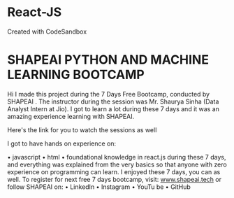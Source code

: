# React-JS
Created with CodeSandbox
# SHAPEAI PYTHON AND MACHINE LEARNING BOOTCAMP
Hi I made this project during the 7 Days Free Bootcamp, conducted by SHAPEAI . The instructor during the session was Mr. Shaurya Sinha (Data Analyst Intern at Jio). I got to learn a lot during these 7 days and it was an amazing experience learning with SHAPEAI.

Here's the link for you to watch the sessions as well

I got to have hands on experience on:
 
•  javascript
•  html
• foundational knowledge in react.js
during these 7 days, and everything was explained from the very basics so that anyone with zero experience on programming can learn. I enjoyed these 7 days, you can as well. To register for next free 7 days bootcamp, visit: www.shapeai.tech or follow SHAPEAI on:
•  LinkedIn
•  Instagram
•  YouTu be
•  GitHub
